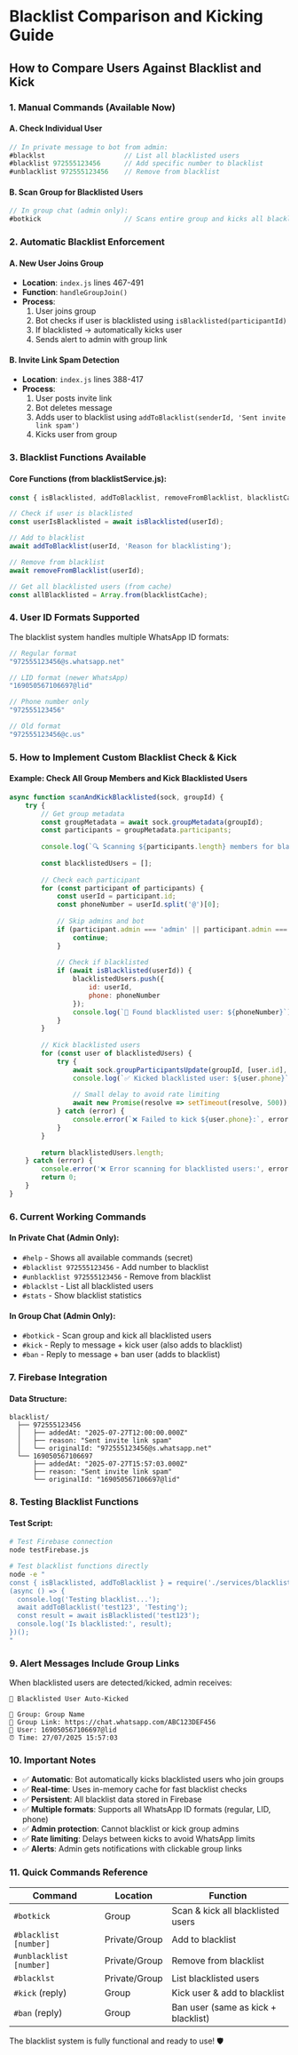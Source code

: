 # Blacklist Comparison and Kicking Guide

## How to Compare Users Against Blacklist and Kick

### 1. Manual Commands (Available Now)

#### A. Check Individual User
```javascript
// In private message to bot from admin:
#blacklst                    // List all blacklisted users
#blacklist 972555123456      // Add specific number to blacklist
#unblacklist 972555123456    // Remove from blacklist
```

#### B. Scan Group for Blacklisted Users
```javascript
// In group chat (admin only):
#botkick                     // Scans entire group and kicks all blacklisted users
```

### 2. Automatic Blacklist Enforcement

#### A. New User Joins Group
- **Location**: `index.js` lines 467-491
- **Function**: `handleGroupJoin()`
- **Process**:
  1. User joins group
  2. Bot checks if user is blacklisted using `isBlacklisted(participantId)`
  3. If blacklisted → automatically kicks user
  4. Sends alert to admin with group link

#### B. Invite Link Spam Detection
- **Location**: `index.js` lines 388-417
- **Process**:
  1. User posts invite link
  2. Bot deletes message
  3. Adds user to blacklist using `addToBlacklist(senderId, 'Sent invite link spam')`
  4. Kicks user from group

### 3. Blacklist Functions Available

#### Core Functions (from blacklistService.js):

```javascript
const { isBlacklisted, addToBlacklist, removeFromBlacklist, blacklistCache } = require('./services/blacklistService');

// Check if user is blacklisted
const userIsBlacklisted = await isBlacklisted(userId);

// Add to blacklist
await addToBlacklist(userId, 'Reason for blacklisting');

// Remove from blacklist  
await removeFromBlacklist(userId);

// Get all blacklisted users (from cache)
const allBlacklisted = Array.from(blacklistCache);
```

### 4. User ID Formats Supported

The blacklist system handles multiple WhatsApp ID formats:

```javascript
// Regular format
"972555123456@s.whatsapp.net"

// LID format (newer WhatsApp)
"169050567106697@lid"

// Phone number only
"972555123456"

// Old format
"972555123456@c.us"
```

### 5. How to Implement Custom Blacklist Check & Kick

#### Example: Check All Group Members and Kick Blacklisted Users

```javascript
async function scanAndKickBlacklisted(sock, groupId) {
    try {
        // Get group metadata
        const groupMetadata = await sock.groupMetadata(groupId);
        const participants = groupMetadata.participants;
        
        console.log(`🔍 Scanning ${participants.length} members for blacklisted users...`);
        
        const blacklistedUsers = [];
        
        // Check each participant
        for (const participant of participants) {
            const userId = participant.id;
            const phoneNumber = userId.split('@')[0];
            
            // Skip admins and bot
            if (participant.admin === 'admin' || participant.admin === 'superadmin') {
                continue;
            }
            
            // Check if blacklisted
            if (await isBlacklisted(userId)) {
                blacklistedUsers.push({
                    id: userId,
                    phone: phoneNumber
                });
                console.log(`🚫 Found blacklisted user: ${phoneNumber}`);
            }
        }
        
        // Kick blacklisted users
        for (const user of blacklistedUsers) {
            try {
                await sock.groupParticipantsUpdate(groupId, [user.id], 'remove');
                console.log(`✅ Kicked blacklisted user: ${user.phone}`);
                
                // Small delay to avoid rate limiting
                await new Promise(resolve => setTimeout(resolve, 500));
            } catch (error) {
                console.error(`❌ Failed to kick ${user.phone}:`, error.message);
            }
        }
        
        return blacklistedUsers.length;
    } catch (error) {
        console.error('❌ Error scanning for blacklisted users:', error);
        return 0;
    }
}
```

### 6. Current Working Commands

#### In Private Chat (Admin Only):
- `#help` - Shows all available commands (secret)
- `#blacklist 972555123456` - Add number to blacklist
- `#unblacklist 972555123456` - Remove from blacklist  
- `#blacklst` - List all blacklisted users
- `#stats` - Show blacklist statistics

#### In Group Chat (Admin Only):
- `#botkick` - Scan group and kick all blacklisted users
- `#kick` - Reply to message + kick user (also adds to blacklist)
- `#ban` - Reply to message + ban user (adds to blacklist)

### 7. Firebase Integration

#### Data Structure:
```
blacklist/
  ├── 972555123456
  │   ├── addedAt: "2025-07-27T12:00:00.000Z"
  │   ├── reason: "Sent invite link spam"
  │   └── originalId: "972555123456@s.whatsapp.net"
  └── 169050567106697
      ├── addedAt: "2025-07-27T15:57:03.000Z"
      ├── reason: "Sent invite link spam"
      └── originalId: "169050567106697@lid"
```

### 8. Testing Blacklist Functions

#### Test Script:
```bash
# Test Firebase connection
node testFirebase.js

# Test blacklist functions directly
node -e "
const { isBlacklisted, addToBlacklist } = require('./services/blacklistService');
(async () => {
  console.log('Testing blacklist...');
  await addToBlacklist('test123', 'Testing');
  const result = await isBlacklisted('test123');
  console.log('Is blacklisted:', result);
})();
"
```

### 9. Alert Messages Include Group Links

When blacklisted users are detected/kicked, admin receives:
```
🚨 Blacklisted User Auto-Kicked

📍 Group: Group Name
🔗 Group Link: https://chat.whatsapp.com/ABC123DEF456
👤 User: 169050567106697@lid
⏰ Time: 27/07/2025 15:57:03
```

### 10. Important Notes

- ✅ **Automatic**: Bot automatically kicks blacklisted users who join groups
- ✅ **Real-time**: Uses in-memory cache for fast blacklist checks
- ✅ **Persistent**: All blacklist data stored in Firebase
- ✅ **Multiple formats**: Supports all WhatsApp ID formats (regular, LID, phone)
- ✅ **Admin protection**: Cannot blacklist or kick group admins
- ✅ **Rate limiting**: Delays between kicks to avoid WhatsApp limits
- ✅ **Alerts**: Admin gets notifications with clickable group links

### 11. Quick Commands Reference

| Command | Location | Function |
|---------|----------|----------|
| `#botkick` | Group | Scan & kick all blacklisted users |
| `#blacklist [number]` | Private/Group | Add to blacklist |
| `#unblacklist [number]` | Private/Group | Remove from blacklist |
| `#blacklst` | Private/Group | List blacklisted users |
| `#kick` (reply) | Group | Kick user & add to blacklist |
| `#ban` (reply) | Group | Ban user (same as kick + blacklist) |

The blacklist system is fully functional and ready to use! 🛡️